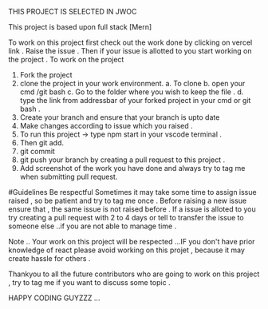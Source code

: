 THIS PROJECT IS SELECTED IN JWOC 


This project is based upon full stack [Mern]

To work on this project first check out the work done by clicking on vercel link .
Raise the issue . 
Then if your issue is allotted to you start working on the project .
To work on the project 
1. Fork the project
2. clone the project in your work environment.
   a. To clone
   b. open your cmd /git bash
   c. Go to the folder where you wish to keep the file .
   d. type the link from addressbar of your forked project in your cmd or git bash .
3. Create your branch and ensure that your branch is upto date 
4. Make changes according to issue which you raised .
5. To run this project -> type npm start in your vscode terminal .
6. Then git add.
7. git commit
8. git push your branch by creating a pull request to this project .
9. Add screenshot of the work you have done and always try to tag me when submitting pull request.


#Guidelines 
Be respectful 
Sometimes it may take some time to assign issue raised , so be patient and try to tag me once .
Before raising a new issue ensure that , the same issue is not raised before .
If a issue is alloted to you try creating a pull request with 2 to 4 days or tell to transfer the issue to someone else ..if you are not able to manage time .

Note .. Your work on this project will be respected ...IF you don't have prior knowledge of react please avoid working on this projet , because it may create hassle for others .

Thankyou to all the future contributors who are going to work on this project , try to tag me if you want to discuss some topic . 


 HAPPY CODING GUYZZZ ...
    
   
